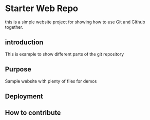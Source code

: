 # Starter Web Repo

this is a simple website project for showing how to use Git and GIthub together.

## introduction
This is example to show different parts of the git repository

## Purpose

Sample website with plenty of files for demos

## Deployment

## How to contribute

